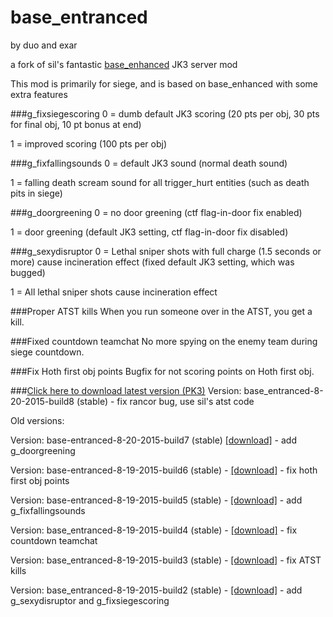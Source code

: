 # base_entranced

by duo and exar

a fork of sil's fantastic [base_enhanced](https://github.com/TheSil/base_enhanced) JK3 server mod

This mod is primarily for siege, and is based on base_enhanced with some extra features

###g_fixsiegescoring
0 = dumb default JK3 scoring (20 pts per obj, 30 pts for final obj, 10 pt bonus at end)

1 = improved scoring (100 pts per obj)

###g_fixfallingsounds
0 = default JK3 sound (normal death sound)

1 = falling death scream sound for all trigger_hurt entities (such as death pits in siege)

###g_doorgreening
0 = no door greening (ctf flag-in-door fix enabled)

1 = door greening (default JK3 setting, ctf flag-in-door fix disabled)

###g_sexydisruptor
0 = Lethal sniper shots with full charge (1.5 seconds or more) cause incineration effect (fixed default JK3 setting, which was bugged)

1 = All lethal sniper shots cause incineration effect

###Proper ATST kills
When you run someone over in the ATST, you get a kill.

###Fixed countdown teamchat
No more spying on the enemy team during siege countdown.

###Fix Hoth first obj points
Bugfix for not scoring points on Hoth first obj.

###[Click here to download latest version (PK3)](https://drive.google.com/file/d/0B-vLJdPP0Uo8dHVMZHZQOHZjZ3M/view?usp=sharing)
Version: base_entranced-8-20-2015-build8 (stable) - fix rancor bug, use sil's atst code



Old versions:

Version: base-entranced-8-20-2015-build7 (stable) [[download]](https://drive.google.com/file/d/0B-vLJdPP0Uo8bzMtYXExcVh5QnM/view?usp=sharing) - add g_doorgreening

Version: base-entranced-8-19-2015-build6 (stable) - [[download]](https://drive.google.com/file/d/0B-vLJdPP0Uo8TU1zTFpmX2p4LTA/view?usp=sharing) - fix hoth first obj points

Version: base-entranced-8-19-2015-build5 (stable) - [[download]](https://drive.google.com/file/d/0B-vLJdPP0Uo8dERzQzNSVV9LR1E/view?usp=sharing) - add g_fixfallingsounds

Version: base_entranced-8-19-2015-build4 (stable) - [[download]](https://drive.google.com/file/d/0B-vLJdPP0Uo8aGwtRzhNSXZzaUU/view?usp=sharing) - fix countdown teamchat

Version: base_entranced-8-19-2015-build3 (stable) - [[download]](https://drive.google.com/file/d/0B-vLJdPP0Uo8ZlBTc3dDcy1lajA/view?usp=sharing) - fix ATST kills

Version:  base_entranced-8-19-2015-build2 (stable) - [[download]](https://drive.google.com/file/d/0B-vLJdPP0Uo8bUhfR3dBcWtOWXc/view?usp=sharing) - add g_sexydisruptor and g_fixsiegescoring
